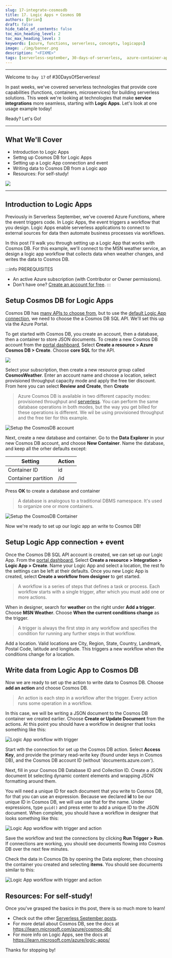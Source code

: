 ```yaml
---
slug: 17-integrate-cosmosdb
title: 17. Logic Apps + Cosmos DB
authors: [brian]
draft: false
hide_table_of_contents: false
toc_min_heading_level: 2
toc_max_heading_level: 3
keywords: [azure, functions, serverless, concepts, logicapps]
image: ./img/banner.png
description: "<FIXME>" 
tags: [serverless-september, 30-days-of-serverless,  azure-container-apps, dapr, microservices]
---
```


<!-- FIXME -->
<head>
  <meta name="twitter:url" 
    content="https://azure.github.io/Cloud-Native/blog/17-integrate-cosmosdb" />
  <meta name="twitter:title" 
    content="#30DaysOfServerless: Azure Functions Fundamentals" />
  <meta name="twitter:description" 
    content="#30DaysOfServerless: Azure Functions Fundamentals" />
  <meta name="twitter:image"
    content="https://azure.github.io/Cloud-Native/img/banners/post-kickoff.png" />
  <meta name="twitter:card" content="summary_large_image" />
  <meta name="twitter:creator" 
    content="@nitya" />
  <meta name="twitter:site" content="@AzureAdvocates" /> 
  <link rel="canonical" 
    href="https://azure.github.io/Cloud-Native/blog/17-integrate-cosmosdb" />
</head>

---

Welcome to `Day 17` of #30DaysOfServerless!

In past weeks, we've covered serverless technologies that provide core capabilities (functions, containers, microservices) for building serverless solutions. This week we're looking at technologies that make **service integrations** more seamless, starting with **Logic Apps**. Let's look at one usage example today!

Ready? Let's Go!

---

## What We'll Cover
 * Introduction to Logic Apps
 * Settng up Cosmos DB for Logic Apps
 * Setting up a Logic App connection and event
 * Writing data to Cosmos DB from a Logic app
 * Resources: For self-study!

![](./img/banner.png)

---

## Introduction to Logic Apps

Previously in Serverless September, we've covered Azure Functions, where the event triggers code. In Logic Apps, the event triggers a workflow that you design. Logic Apps enable serverless applications to connect to external sources for data then automate business processes via workflows.

In this post I'll walk you through setting up a Logic App that works with Cosmos DB.  For this example, we'll connect to the MSN weather service, an design a logic app workflow that collects data when weather changes, and writes the data to Cosmos DB.

:::info PREREQUISITES

* An active Azure subscription (with Contributor or Owner permissions).
* Don't have one? [Create an account for free](https://azure.microsoft.com/free/).
:::


## Setup Cosmos DB for Logic Apps
Cosmos DB has [many APIs to choose from](https://learn.microsoft.com/azure/cosmos-db/choose-api), but to use the [default Logic App connection](https://docs.microsoft.com/connectors/documentdb/), we need to choose the a Cosmos DB SQL API.  We'll set this up via the Azure Portal. 

To get started with Cosmos DB, you create an account, then a database, then a container to store JSON documents. To create a new Cosmos DB account from the [portal dashboard](https://portal.azure.com), Select **Create a resource > Azure Cosmos DB > Create**.  Choose **core SQL** for the API.

![](img/cosmosdbapiselection.png)

Select your subscription, then create a new resource group called **CosmosWeather**.  Enter an account name and choose a location, select provisioned throughput capacity mode and apply the free tier discount. From here you can select **Review and Create**, then **Create** 

> Azure Cosmos DB is available in two different capacity modes: provisioned throughput and [serverless](https://docs.microsoft.com/azure/cosmos-db/throughput-serverless). You can perform the same database operations in both modes, but the way you get billed for these operations is different. We wil be using provisioned throughput and the free tier for this example.

![Setup the CosmosDB account](img/cosmosdbaccount.png)


Next, create a new database and container. Go to the **Data Explorer** in your new Cosmos DB account, and choose **New Container**.  Name the database, and keep all the orher defaults except:  

| Setting | Action |
|---|---|
| Container ID | id |
| Container partition |  /id |

Press **OK** to create a database and container

>A database is analogous to a traditional DBMS namespace. It's used to organize one or more containers.

![Setup the CosmosDB Container](img/cosmosdbcontainer.png)

Now we're ready to set up our logic app an write to Cosmos DB!  

## Setup Logic App connection + event

Once the Cosmos DB SQL API account is created, we can set up our Logic App.  From the [portal dashboard](https://portal.azure.com), Select **Create a resource > Integration > Logic App > Create**.  Name your Logic App and select a location, the rest fo the settings can be left at their defaults.  Once you new Logic App is created, select **Create a workflow from designer** to get started.  

>A workflow is a series of steps that defines a task or process. Each workflow starts with a single trigger, after which you must add one or more actions.

When in designer, search for **weather** on the right under **Add a trigger**.  Choose **MSN Weather**.  Choose 
**When the current conditions change** as the trigger.  

>A trigger is always the first step in any workflow and specifies the condition for running any further steps in that workflow. 

Add a location.  Valid locations are City, Region, State, Country, Landmark, Postal Code, latitude and longitude.  This triggers a new workflow when the conditions change for a location.

## Write data from Logic App to Cosmos DB 

Now we are ready to set up the action to write data to Cosmos DB.  Choose **add an action** and choose Cosmos DB.  

> An action is each step in a workflow after the trigger. Every action runs some operation in a workflow.

In this case, we will be writing a JSON document to the Cosmos DB container we created earlier.  Choose **Create or Update Document** from the actions.  At this point you should have a workflow in designer that looks something like this: 

![Logic App workflow with trigger](img/logicappworkflow1.png)

Start wth the connection for set up the Cosmos DB action.  Select **Access Key**, and provide the primary read-write key (found under keys in Cosmos DB), and the Cosmos DB account ID (without 'documents.azure.com'). 

Next, fill in your Cosmos DB Database ID and Collection ID.  Create a JSON document bt selecting dynamic content elements and wrapping JSON formatting around them.  

You will need a unique ID for each document that you write to Cosmos DB, for that you can use an expression.  Because we declared **id** to be our unique ID in Cosmos DB, we will use use that for the name.  Under expressions, type ```guid()``` and press enter to add a unique ID to the JSON document.  When complete, you should have a workflow in designer that looks something like this:  

![Logic App workflow with trigger and action](img/logicappworkflow2.png)

Save the workflow and test the connections by clicking **Run Trigger > Run**.  If connections are working, you should see documents flowing into Cosmos DB over the next few minutes.   

Check the data in Cosmos Db by opening the Data explorer, then choosing the container you created and selecting **items**.  You should see documents similar to this: 

![Logic App workflow with trigger and action](img/cosmosdresults.png)

## Resources: For self-study!

Once you've grasped the basics in ths post, there is so much more to learn!  

- Check out the other [Serverless September posts](https://azure.github.io/Cloud-Native/blog).  
- For more detail about Cosmos DB, see the docs at https://learn.microsoft.com/azure/cosmos-db/
- For more info on Logic Apps, see the docs at https://learn.microsoft.com/azure/logic-apps/

Thanks for stopping by!  

